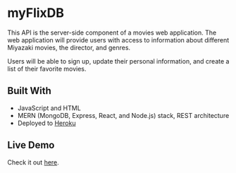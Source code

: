 # myFlixDB 

This API is the server-side component of a movies web application. The web application will provide users with access to information about different Miyazaki movies, the director, and genres. 

Users will be able to sign up, update their personal information, and create a list of their favorite movies.

## Built With
- JavaScript and HTML
- MERN (MongoDB, Express, React, and Node.js) stack, REST architecture
- Deployed to [Heroku](https://www.heroku.com/)

## Live Demo
Check it out [here](https://miyazaki-movie-api.herokuapp.com/).
